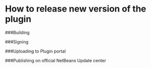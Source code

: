 
# How to release new version of the plugin

###Building

###Signing

###Uploading to Plugin portal

###Publishing on official NetBeans Update center

